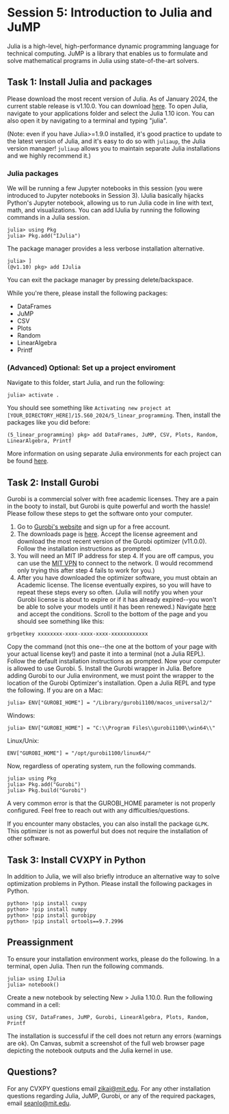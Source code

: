 # Session 5: Introduction to Julia and JuMP

Julia is a high-level, high-performance dynamic programming language for technical computing. JuMP is a library that enables us to formulate and solve mathematical programs in Julia using state-of-the-art solvers.

## Task 1: Install Julia and packages

Please download the most recent version of Julia. As of January 2024, the current stable release is v1.10.0. You can download [here](https://julialang.org/downloads/). To open Julia, navigate to your applications folder and select the Julia 1.10 icon.
You can also open it by navigating to a terminal and typing "julia".


(Note: even if you have Julia>=1.9.0 installed, it's good practice to update to the latest version of Julia, and it's easy to do so with `juliaup`, the Julia version manager! `juliaup` allows you to maintain separate Julia installations and we highly recommend it.)

### Julia packages

We will be running a few Jupyter notebooks in this session (you were introduced to Jupyter notebooks in Session 3). IJulia basically hijacks Python's Jupyter notebook, allowing us to run Julia code in line with text, math, and visualizations. You can add IJulia by running the following commands in a Julia session.
```
julia> using Pkg
julia> Pkg.add("IJulia")
```
The package manager provides a less verbose installation alternative.
```
julia> ]
(@v1.10) pkg> add IJulia
```
You can exit the package manager by pressing delete/backspace.

While you're there, please install the following packages:
* DataFrames
* JuMP
* CSV
* Plots
* Random
* LinearAlgebra
* Printf

### (Advanced) Optional: Set up a project enviroment

Navigate to this folder, start Julia, and run the following:
```
julia> activate .
```
You should see something like `Activating new project at [YOUR_DIRECTORY_HERE]/15.S60_2024/5_linear_programming`. Then, install the packages like you did before:
```
(5_linear_programming) pkg> add DataFrames, JuMP, CSV, Plots, Random, LinearAlgebra, Printf
```

More information on using separate Julia environments for each project can be found [here](https://pkgdocs.julialang.org/v1/environments/).

## Task 2: Install Gurobi

Gurobi is a commercial solver with free academic licenses. They are a pain in the booty to install, but Gurobi is quite powerful and worth the hassle! Please follow these steps to get the software onto your computer.

1. Go to [Gurobi's website](https://www.gurobi.com/) and sign up for a free account.
2. The downloads page is [here](https://www.gurobi.com/downloads/gurobi-optimizer-eula/). Accept the license agreement and download the most recent version of the Gurobi optimizer (v11.0.0). Follow the installation instructions as prompted.
3. You will need an MIT IP address for step 4. If you are off campus, you can use the [MIT VPN](https://ist.mit.edu/vpn) to connect to the network. (I would recommend only trying this after step 4 fails to work for you.)
4. After you have downloaded the optimizer software, you must obtain an Academic license. The license eventually expires, so you will have to repeat these steps every so often. (Julia will notify you when your Gurobi license is about to expire or if it has already expired--you won't be able to solve your models until it has been renewed.) Navigate [here](https://www.gurobi.com/downloads/end-user-license-agreement-academic/) and accept the conditions. Scroll to the bottom of the page and you should see something like this:
```
grbgetkey xxxxxxxx-xxxx-xxxx-xxxx-xxxxxxxxxxxx
```
Copy the command (not this one--the one at the bottom of your page with your actual license key!) and paste it into a terminal (not a Julia REPL). Follow the default installation instructions as prompted. Now your computer is allowed to use Gurobi.
5.  Install the Gurobi wrapper in Julia. Before adding Gurobi to our Julia environment, we must point the wrapper to the location of the Gurobi Optimizer's installation. Open a Julia REPL and type the following. If you are on a Mac:
```
julia> ENV["GUROBI_HOME"] = "/Library/gurobi1100/macos_universal2/"
```
Windows:
```
julia> ENV["GUROBI_HOME"] = "C:\\Program Files\\gurobi1100\\win64\\"
```
Linux/Unix:
```
ENV["GUROBI_HOME"] = "/opt/gurobi1100/linux64/"
```
Now, regardless of operating system, run the following commands.
```
julia> using Pkg
julia> Pkg.add("Gurobi")
julia> Pkg.build("Gurobi")
```
A very common error is that the GUROBI_HOME parameter is not properly configured. Feel free to reach out with any difficulties/questions.

If you encounter many obstacles, you can also install the package `GLPK`. This optimizer is not as powerful but does not require the installation of other software.

## Task 3: Install CVXPY in Python

In addition to Julia, we will also briefly introduce an alternative way to solve optimization problems in Python. Please install the following packages in Python. 
```
python> !pip install cvxpy
python> !pip install numpy
python> !pip install gurobipy
python> !pip install ortools==9.7.2996
```


## Preassignment

To ensure your installation environment works, please do the following. In a terminal, open Julia. Then run the following commands.
```
julia> using IJulia
julia> notebook()
```
Create a new notebook by selecting New > Julia 1.10.0. Run the following command in a cell:
```
using CSV, DataFrames, JuMP, Gurobi, LinearAlgebra, Plots, Random, Printf
```
The installation is successful if the cell does not return any errors (warnings are ok). On Canvas, submit a screenshot of the full web browser page depicting the notebook outputs and the Julia kernel in use.

## Questions?

For any CVXPY questions email zikai@mit.edu. For any other installation questions regarding Julia, JuMP, Gurobi, or any of the required packages, email seanlo@mit.edu.